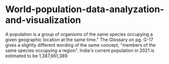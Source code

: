 # World-population-data-analyzation-and-visualization
A population is a group of organisms of the same species occupying a given geographic location at the same time." The Glossary on pg. G-17 gives a slightly different wording of the same concept, "members of the same species occupying a region".  India's current population in 2021 is estimated to be 1,387,661,389.
